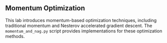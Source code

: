 ## Momentum Optimization

This lab introduces momentum-based optimization techniques, including traditional momentum and Nesterov accelerated gradient descent. The `momentum_and_nag.py` script provides implementations for these optimization methods.
